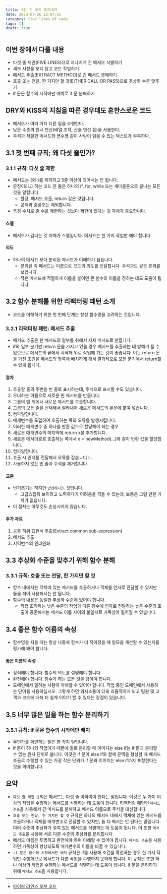 ```yaml
---
title: 3장 긴 코드 조각내기
date: 2023-07-26 22:07:61
category: five lines of code
tags: []
draft: true
---
```


## 이번 장에서 다룰 내용

- 다섯 줄 제안(FIVE LINES)으로 지나치게 긴 메서드 식별하기
- 세부 사항을 보지 않고 코드 작업하기
- 메서드 추출(EXTRACT METHOD)로 긴 메서드 분해하기
- 호출 또는 전달, 한 가지만 할 것(EITHER CALL OR PASS)으로 추상화 수준 맞추기
- if 문은 함수의 시작에만 배치로 if 문 분해하기

## DRY와 KISS의 지침을 따른 경우데도 혼한스로운 코드

- 메서드가 여러 가지 다른 일을 수행한다.
- 낮은 수준의 원시 연산(배열 조작, 산술 연산 등)을 사용한다.
- 주석과 적절한 메서드와 변수명 같이 사람이 읽을 수 있는 텍스트가 부족하다.

## 3.1 첫 번째 규칙; 왜 다섯 줄인가?

### 3.1.1 규칙: 다섯 줄 제한

- 메서드는 {와 }를 제외하고 5줄 이상이 되어서는 안 됩니다.
- 문장이라고 하는 코드 한 줄은 하나의 if, for, while 또는 세미콜론으로 끝나는 모든 것을 말합니다.
  - 할당, 메서드 호출, return 같은 것입니다.
  - 공백과 중괄호는 제외합니다.
- 특정 수치로 줄 수를 제한하는 것보다 제한이 있다는 것 자체가 중요합니다.

#### 스멜

- 메서드가 길다는 것 자체가 스멜입니다. 메서드는 한 가지 작업만 해야 합니다.

#### 의도

- 하나의 메서드 보다 분리된 메서드가 이해하기 쉽습니다.
  - 분리된 각 메서드는 이름으로 코드의 의도를 전달합니다. 주석과도 같은 효과를 보입니다.
  - 작은 메서드에 적절하게 이름을 붙이면 큰 함수의 이름을 정하는 데도 도움이 됩니다.

## 3.2 함수 분해를 위한 리팩터링 패턴 소개

- 코드를 이해하기 위한 첫 번째 단계는 항상 함수명을 고려하는 것입니다.

### 3.2.1 리팩터링 패턴: 메서드 추출

- 메서드 추출은 한 메서드의 일부를 취해서 자체 메서드로 만듭니다.
- if의 일부 분기만 return 문을 가지고 있을 경우 메서드를 추출하는 데 방해가 될 수 있으므로 메서드의 끝에서 시작해 위로 작업해 가는 것이 좋습니다. 이는 return 문을 가진 조건을 메서드의 앞쪽에 배치하게 해서 결과적으로 모든 분기에서 return할 수 있게 됩니다.

#### 절차

1. 추출할 줄의 주변을 빈 줄로 표시하는데, 주석으로 표시할 수도 있습니다.
2. 우너하는 이름으로 새로운 빈 메서드를 만듭니다.
3. 그룹의 맨 위에서 새로운 메서드를 호출합니다.
4. 그룹의 모든 줄을 선택해서 잘라내어 새로운 메서드의 본문에 붙여 넣습니다.
5. 컴파일합니다.
6. 매개변수를 도입하여 호출하는 쪽의 오류를 발생시킵니다.
7. 이러한 매개변수 중 하나를 반환 값으로 할당해야 하는 경우
8. 새로운 매개변수의 마지막에 return x을 추가합니다.
9. 새로운 메서더르르 호출하는 쪽에서 x = newMethod(...)와 같이 반환 값을 할당합니다.
10. 컴파일합니다.
11. 호출 시 인자를 전달해서 오류를 잡습ㄴ디ㅏ.
12. 사용하지 않는 빈 줄과 주석을 제거합니다.

#### 교훈

- 번거롭기는 하지만 `안전하다`는 것입니다.
  - 고급스럽워 보이려고 노력하다가 어려움을 겪을 수 있는데, 보통은 그럴 만한 가치가 없습니다.
- 이 절차는 아무것도 손상시키지 않습니다.

#### 추가 자료

1. 공통 하위 표현식 추출(Extract common sub-expression)
2. 메서드 추출
3. 지역변수의 인라인화

## 3.3 추상화 수준을 맞추기 위해 함수 분해

### 3.3.1 규칙: 호출 또는 전달, 한 가지만 할 것

- 함수 내에서는 객체에 있는 메서드를 호출하거나 객체를 인자로 전달할 수 있지만 둘을 섞어 사용해서는 안 됩니다.
- 함수의 내용은 동일한 추상화 수준에 있어야 합니다.
  - 직접 조작하는 낮은 수준의 작업과 다른 함수에 인자로 전달하는 높은 수준의 호출이 공존해서는 메서드 이름 사이의 불일치로 가독성이 떨어질 수 있습니다.

## 3.4 좋은 함수 이름의 속성

- 함수명을 지을 때는 항상 나중에 함수가 더 작아졌을 때 일므을 개선할 수 있는지를 평가해 봐야 합니다.

#### 좋은 이름의 속성

- 정직해야 합니다. 함수의 의도를 설명해야 합니다.
- 완전해야 합니다. 함수가 하는 모든 것을 담아야 합니다.
- 도메인에서 일하는 사람이 이해할 수 있어야 합니다. 작업 중인 도메인에서 사용하는 단어를 사용하십시오. 그렇게 하면 의사소통이 더욱 효율적이게 되고 팀원 및 고객과 코드에 대해 더 쉽게 이야기 할 수 있다는 장점이 있습니다.

## 3.5 너무 많은 일을 하는 함수 분리하기

### 3.5.1 규칙: if 문은 함수의 시작에만 배치

- 무언가를 확인하는 일은 한 가지 일입니다.
- if 문이 하나의 작업이기 때문에 일르 분리할 때 이어지는 else if는 if 문과 분리할 수 없는 원자 단위로 봅니다. 이것은 if 문이 else if와 함께 문맥을 형성할 때 메서드 추출로 수행할 수 있는 가장 작은 단위가 if 문과 이어지는 else if까지 포함한다는 것을 의미합니다.

## 요약

- `다섯 줄 제한` 규칙은 메서드는 다섯 줄 이하여야 한다는 말입니다. 이것은 두 가지 이상의 작업을 수행하는 메서드를 식별하는 데 도움이 됩니다. 리팩터링 패턴인 `메서드 추출`을 사용해서 긴 메서드를 분해하고 메서드 이름으로 주석을 대신합니다.
- `호출 또는 전달, 한 가지만 할 것` 규칙은 하나의 메서드 내에서 객체에 있는 메서드를 호출하거나 객체를 매개변수로 전달할 수 있지만, 둘 다 해서는 안 된다는 말입니다. 여러 수준의 추상화가 섞여 있는 메서드를 식별하는 데 도움이 됩니다. 이 또한 `메서드 추출`을 사용해 서로 다른 수준의 추상화를 분리합니다.
- 메서드 이름은 투명하고 완전해야 하며 이해할 수 있어야 합니다. `메서드 추출`을 사용하면 가독성이 향상되도록 매개변수의 이름을 바꿀 수 있습니다.
- `if 문은 함수의 시작에서만 배치` 규칙은 if를 사용해 조건을 확인하는 경우 한 가지 작업만 수행하므로 메서드가 다른 작업을 수행하지 못하게 합니다. 이 규칙은 또한 하나 이상의 작업을 수행하는 메서드를 식별하는데 도움이 됩니다. if 문을 분리하기 위해 `메서드 추출`을 사용합니다.

---

- [파이브 라인스 오브 코드](https://product.kyobobook.co.kr/detail/S000200661796)
